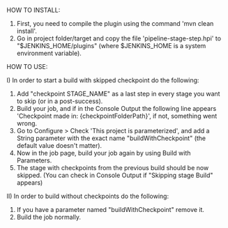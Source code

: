 HOW TO INSTALL:

1. First, you need to compile the plugin using the command 'mvn clean install'.
2. Go in project folder/target and copy the file 'pipeline-stage-step.hpi' to "$JENKINS_HOME/plugins" (where $JENKINS_HOME is a system environment variable).


HOW TO USE:

I) In order to start a build with skipped checkpoint do the following:
1. Add "checkpoint STAGE_NAME" as a last step in every stage you want to skip (or in a post-success).
2. Build your job, and if in the Console Output the following line appears 'Checkpoint made in: {checkpointFolderPath}', if not, something went wrong.
3. Go to Configure > Check 'This project is parameterized', and add a String parameter with the exact name "buildWithCheckpoint" (the default value doesn't matter).
4. Now in the job page, build your job again by using Build with Parameters.
5. The stage with checkpoints from the previous build should be now skipped. (You can check in Console Output if "Skipping stage Build" appears)

II) In order to build without checkpoints do the following:
1. If you have a parameter named "buildWithCheckpoint" remove it.
2. Build the job normally.


